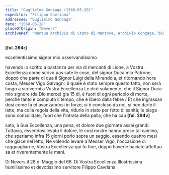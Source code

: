 ```yaml
---
title: "Guglielmo Gonzaga (1568-05-28)"
expeditor: "Filippo Cavriana"
addressee: "Guglielmo Gonzaga"
date: "1568-05-28"
placeOfOrigin: "Nevers"
archiveRef: "Mantua Archivio di Stato di Mantova, Archivio Gonzaga, b654, fols. 294r-294v"
---
```



**[fol. 294r]**

eccellentissimo signor  mio osservandissimo 

<span class="lb-marker"></span> havendo io scritto a bastanza per via di <span class="lb-marker"></span> mercanti di Lione, a Vostra Eccellenza  come <span class="unclear">scrivo</span> pas<span class="lb-marker"></span> sate le cose, del signor  Duca mio Patrone, doppò <span class="lb-marker"></span> che parte di qua il Signor  Luigi della Mirandola, <span class="lb-marker"></span> et ritornando hora costa, Messer  Vigo Galvagni, <span class="lb-marker"></span> il quale è stato sempre questo  fatto, <span class="lb-marker"></span> non serà longo a scrivermi a Vostra Eccellenza  Le dirò <span class="lb-marker"></span> solamente, che il Signor  Duca mio signore  (da Dio <span class="lb-marker"></span> merce) gia 15 di, è fuori di ogni pericolo <span class="lb-marker"></span> di morte, perché tanto è <span class="unclear">compiuto</span> il tempo, <span class="lb-marker"></span> che è libero dalla febre / Et che ingrassan<span class="lb-marker"></span> dosi come fa et avanzandosi in forze, si è <span class="lb-marker"></span> concluso da noi, si non darle il latte, ma <span class="lb-marker"></span> colla regola della vita, ridurlo in stato per<span class="lb-marker"></span> fetto di sanità; le piage sono consolidate, <span class="lb-marker"></span> fuori che l'intrata della palla, che ha cau
**[fol. 294v]**

sato, à Sua Eccellenza, una pena, et dolore due <span class="lb-marker"></span> giornate assai grandi. Tuttavia, essendosi <span class="lb-marker"></span> levato il dolore, le cosi nostre hanno preso <span class="lb-marker"></span> tal camino, che speriamo infra 15 giorni <span class="lb-marker"></span> porlo sopra un seggio, essendo quattro mesi <span class="lb-marker"></span> che giace nel letto; Ne volendo levare <span class="lb-marker"></span> a Messer  Vigo, l'occasione di ragguagliarne, Vostra Eccellenza <span class="lb-marker"></span> qui fo fine, doppò haverle baciate affettuo<span class="lb-marker"></span> sa et riverentemente le mani.

Di Nevers <span class="lb-marker"></span> il 28 di Maggio del 68.<span class="lb-marker"></span> Di Vostra Eccellenza Illustrissima <span class="lb-marker"></span> humilissimo  et devotissimo servitore <span class="lb-marker"></span> Filippo Cavriana

